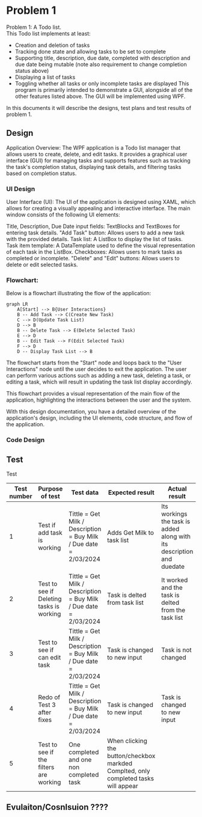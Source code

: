# Problem 1
Problem 1: A Todo list.\
This Todo list implements at least: 
* Creation and deletion of tasks
* Tracking done state and allowing tasks to be set to complete
* Supporting title, description, due date, completed with description and due date being mutable (note also requirement to change completion status above)
* Displaying a list of tasks
* Toggling whether all tasks or only incomplete tasks are displayed
This program is primarily intended to demonstrate a GUI, alongside all of the other features listed above. The GUI will be implemented using WPF.

In this documents it will describe the designs, test plans and test results of problem 1.

## Design 
Application Overview:
The WPF application is a Todo list manager that allows users to create, delete, and edit tasks. It provides a graphical user interface (GUI) for managing tasks and supports features such as tracking the task's completion status, displaying task details, and filtering tasks based on completion status.

### UI Design
User Interface (UI):
The UI of the application is designed using XAML, which allows for creating a visually appealing and interactive interface. The main window consists of the following UI elements:

Title, Description, Due Date input fields: TextBlocks and TextBoxes for entering task details.
"Add Task" button: Allows users to add a new task with the provided details.
Task list: A ListBox to display the list of tasks.
Task item template: A DataTemplate used to define the visual representation of each task in the ListBox.
Checkboxes: Allows users to mark tasks as completed or incomplete.
"Delete" and "Edit" buttons: Allows users to delete or edit selected tasks.


### Flowchart:
Below is a flowchart illustrating the flow of the application:

```mermaid
graph LR
    A[Start] --> B{User Interactions}
    B -- Add Task --> C(Create New Task)
    C --> D(Update Task List)
    D --> B
    B -- Delete Task --> E(Delete Selected Task)
    E --> D
    B -- Edit Task --> F(Edit Selected Task)
    F --> D
    D -- Display Task List --> B
```

The flowchart starts from the "Start" node and loops back to the "User Interactions" node until the user decides to exit the application. The user can perform various actions such as adding a new task, deleting a task, or editing a task, which will result in updating the task list display accordingly.

This flowchart provides a visual representation of the main flow of the application, highlighting the interactions between the user and the system.

With this design documentation, you have a detailed overview of the application's design, including the UI elements, code structure, and flow of the application.

### Code Design

## Test 
Test 

|  Test number | Purpose of test  | Test data  | Expected result  | Actual result  |  Comments |
|---|---|---|---|---|---|
| 1 |  Test if add task is working | Tittle = Get Milk / Description = Buy Milk / Due date = 2/03/2024 | Adds Get Milk to task list  | Its workings the task is added along with its description and duedate  |  Worked as expected |
| 2 |  Test to see if Deleting tasks is working | Tittle = Get Milk / Description = Buy Milk / Due date = 2/03/2024 | Task is delted from task list  | It worked and the task is delted from the task list |  Worked as expected |
| 3 |  Test to see if can edit task | Tittle = Get Milk / Description = Buy Milk / Due date = 2/03/2024 | Task is changed to new input  | Task is not changed  | it allows you to go to change it in the message box but it dosent change the task.  |
| 4 |  Redo of Test 3 after fixes |  Tittle = Get Milk / Description = Buy Milk / Due date = 2/03/2024 | Task is changed to new input  |  Task is changed to new input | Problem was fixed. had to add INotifyPropertyChanged to the task class to notify of any changes and update them. |
| 5 |  Test to see if the filters are working | One completed and one non completed task  | When clicking the button/checkbox markded Complted, only completed tasks will appear  |  |   |


## Evulaiton/Cosnlsuion ????

